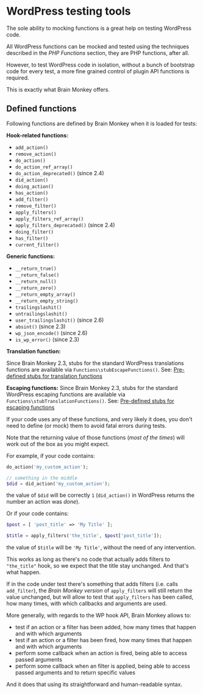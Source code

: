 # WordPress testing tools

The sole ability to mocking functions is a great help on testing WordPress code.

All WordPress functions can be mocked and tested using the techniques described in the _PHP Functions_ section, they are PHP functions, after all.

However, to test WordPress code in isolation, without a bunch of bootstrap code for every test, a more fine grained control of plugin API functions is required.

This is exactly what Brain Monkey offers.

## Defined functions

Following functions are defined by Brain Monkey when it is loaded for tests:

**Hook-related functions:**

* `add_action()`
* `remove_action()`
* `do_action()`
* `do_action_ref_array()`
* `do_action_deprecated()`  (since 2.4)
* `did_action()`
* `doing_action()`
* `has_action()`
* `add_filter()`
* `remove_filter()`
* `apply_filters()`
* `apply_filters_ref_array()`
* `apply_filters_deprecated()` \(since 2.4\)
* `doing_filter()`
* `has_filter()`
* `current_filter()`

**Generic functions:**

* `__return_true()`
* `__return_false()`
* `__return_null()`
* `__return_zero()`
* `__return_empty_array()`
* `__return_empty_string()`
* `trailingslashit()`
* `untrailingslashit()`
* `user_trailingslashit()` \(since 2.6\)
* `absint()` \(since 2.3\)
* `wp_json_encode()` \(since 2.6\)
* `is_wp_error()` \(since 2.3\)

**Translation function:**

Since Brain Monkey 2.3, stubs for the standard WordPress translations functions are available via `Functions\stubEscapeFunctions()`.
See: [Pre-defined stubs for translation functions](https://giuseppe-mazzapica.gitbook.io/brain-monkey/functions-testing-tools/function-stubs#pre-defined-stubs-for-translation-functions)

**Escaping functions:**
Since Brain Monkey 2.3, stubs for the standard WordPress escaping functions are available via `Functions\stubTranslationFunctions()`.
See: [Pre-defined stubs for escaping functions](https://giuseppe-mazzapica.gitbook.io/brain-monkey/functions-testing-tools/function-stubs#pre-defined-stubs-for-escaping-functions)

If your code uses any of these functions, and very likely it does, you don't need to define \(or mock\) them to avoid fatal errors during tests.

Note that the returning value of those functions \(_most of the times_\) will work out of the box as you might expect.

For example, if your code contains:

```php
do_action('my_custom_action');

// something in the middle
$did = did_action('my_custom_action');
```

the value of `$did` will be correctly `1` \(`did_action()` in WordPress returns the number an action was _done_\).

Or if your code contains:

```php
$post = [ 'post_title' => 'My Title' ];

$title = apply_filters('the_title', $post['post_title']);
```

the value of `$title` will be `'My Title'`, without the need of any intervention.

This works as long as there's no code that actually adds filters to `"the_title"` hook, so we expect that the title stay unchanged. And that's what happen.

If in the code under test there's something that adds filters \(i.e. calls `add_filter`\), the _Brain Monkey version_ of `apply_filters` will still return the value unchanged, but will allow to test that `apply_filters` has been called, how many times, with which callbacks and arguments are used.

More generally, with regards to the WP hook API, Brain Monkey allows to:

* test if an action or a filter has been added, how many times that happen and with which arguments
* test if an action or a filter has been fired, how many times that happen and with which arguments
* perform some callback when an action is fired, being able to access passed arguments
* perform some callback when an filter is applied, being able to access passed arguments and to return specific values

And it does that using its straightforward and human-readable syntax.

